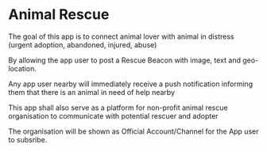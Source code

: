 Animal Rescue
=============
The goal of this app is to connect
animal lover with animal in distress
(urgent adoption, abandoned, injured, abuse)

By allowing the app user to post a Rescue Beacon
with image, text and geo-location.

Any app user nearby will immediately receive a push notification
informing them that there is an animal in need of help nearby

This app shall also serve as a platform
for non-profit animal rescue organisation 
to communicate with potential rescuer and adopter

The organisation will be shown as Official Account/Channel
for the App user to subsribe.  
